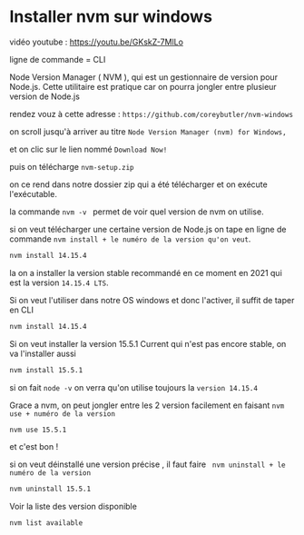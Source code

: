 # Installer nvm sur windows

vidéo youtube : https://youtu.be/GKskZ-7MlLo

ligne de commande = CLI

Node Version Manager ( NVM ), qui est un gestionnaire de version pour Node.js.
Cette utilitaire est pratique car on pourra jongler entre plusieur version de Node.js

rendez vouz à cette adresse : `https://github.com/coreybutler/nvm-windows`

on scroll jusqu'à arriver au titre `Node Version Manager (nvm) for Windows,`

et on clic sur le lien nommé `Download Now!`

puis on télécharge `nvm-setup.zip`

on ce rend dans notre dossier zip qui a été télécharger et on exécute l'exécutable.

la commande `nvm -v ` permet de voir quel version de nvm on utilise.

si on veut télécharger une certaine version de Node.js on tape en ligne de commande  `nvm install + le numéro de la version qu'on veut`.
```bash
nvm install 14.15.4
```

la on a installer la version stable recommandé en ce moment en 2021 qui est la version `14.15.4 LTS`.

Si on veut l'utiliser dans notre OS windows et donc l'activer, il suffit de taper en CLI 
```bash
nvm install 14.15.4
```

Si on veut installer la version 15.5.1 Current qui n'est pas encore stable, on va l'installer aussi
```bash
nvm install 15.5.1
```

si on fait `node -v` on verra qu'on utilise toujours la `version 14.15.4` 

Grace a nvm, on peut jongler entre les 2 version facilement en faisant `nvm use + numéro de la version `

```bash
nvm use 15.5.1
```

et c'est bon !

si on veut déinstallé une version précise , il faut faire ` nvm uninstall + le numéro de la version`
```bash
nvm uninstall 15.5.1
```

Voir la liste des version disponible

```bash
nvm list available
```